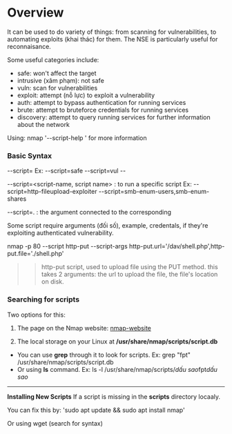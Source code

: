 # Overview
It can be used to do variety of things: from scanning for vulnerabilities, to automating exploits (khai thác) for them. The NSE is particularly useful for reconnaisance.

Some useful categories include:
- safe: won't affect the target
- intrusive (xâm phạm): not safe
- vuln: scan for vulnerabilities
- exploit: attempt (nỗ lực) to exploit a vulnerability
- auth: attempt to bypass authentication for running services
- brute: attempt to bruteforce credentials for running services
- discovery: attempt to query running services for further information about the network

Using: nmap '--script-help <script-name>' for more information

### Basic Syntax
--script=<switch>
  Ex: --script=safe
      --script=vul
      --

--script=<script-name, script name> : to run a specific script
  Ex: --script=http-fileupload-exploiter
      --script=smb-enum-users,smb-enum-shares

--script=<script-name>.<arguments> : the argument connected to the corresponding

Some script require arguments (đối số), example, credentals, if they're exploiting authenticated vulnerability. 

nmap -p 80 --script http-put --script-args http-put.url='/dav/shell.php',http-put.file='./shell.php'

>> http-put script, used to upload file using the PUT method. this takes 2 arguments: the url to upload the file, the file's location on disk.

### Searching for scripts
Two options for this:

1. The page on the Nmap website: [nmap-website](https://nmap.org/nsedoc/)

2. The local storage on your Linux at **/usr/share/nmap/scripts/script.db**
- You can use **grep** through it to look for scripts. Ex: grep "fpt" /usr/share/nmap/scripts/script.db
- Or using **ls** command. Ex: ls -l /usr/share/nmap/scripts/*dấu sao*fpt*dấu sao*

___
**Installing New Scripts**
If a script is missing in the **scripts** directory locaaly. 

You can fix this by: 'sudo apt update && sudo apt install nmap'

Or using wget (search for syntax)

